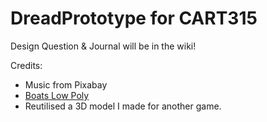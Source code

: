 # DreadPrototype for CART315
 
 Design Question & Journal will be in the wiki!
 
 Credits:
 
- Music from Pixabay
- [Boats Low Poly](https://assetstore.unity.com/packages/3d/vehicles/sea/boats-polypack-189866)
- Reutilised a 3D model I made for another game.

